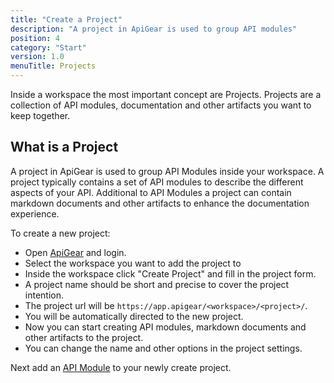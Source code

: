 ```yaml
---
title: "Create a Project"
description: "A project in ApiGear is used to group API modules"
position: 4
category: "Start"
version: 1.0
menuTitle: Projects
---
```


Inside a workspace the most important concept are Projects. Projects are a collection of API modules, documentation and other artifacts you want to keep together.

## What is a Project

A project in ApiGear is used to group API Modules inside your workspace. A project typically contains a set of API modules to describe the different aspects of your  API. Additional to API Modules a project can contain markdown documents and other artifacts to enhance the documentation experience.

To create a new project:

- Open [ApiGear](https://app.apigear.io) and login.
- Select the workspace you want to add the project to
- Inside the workspace click "Create Project" and fill in the project form. 
- A project name should be short and precise to cover the project intention.
- The project url will be `https://app.apigear/<workspace>/<project>/`.
- You will be automatically directed to the new project.
- Now you can start creating API modules, markdown documents and other artifacts to the project.
- You can change the name and other options in the project settings.

Next add an [API Module](modules) to your newly create project.
